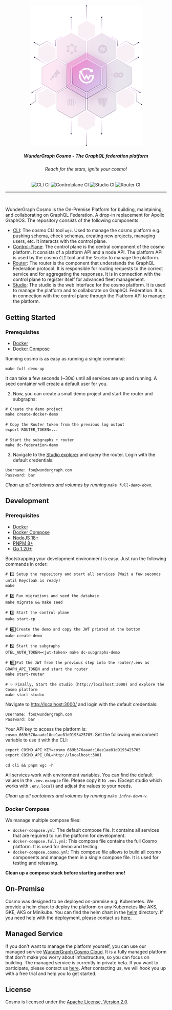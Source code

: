 <p align="center">
<img width="350" src="./docs/assets/logo.png"/>
</p>

<div align="center">
<h5>WunderGraph Cosmo - The GraphQL federation platform</h5>
<h6><i>Reach for the stars, ignite your cosmo!</i></h6>
<img alt="CLI CI" src="https://github.com/wundergraph/cosmo/actions/workflows/cli-ci.yaml/badge.svg">
<img alt="Controlplane CI" src="https://github.com/wundergraph/cosmo/actions/workflows/controlplane-ci.yaml/badge.svg">
<img alt="Studio CI" src="https://github.com/wundergraph/cosmo/actions/workflows/studio-ci.yaml/badge.svg">
<img alt="Router CI" src="https://github.com/wundergraph/cosmo/actions/workflows/router-ci.yaml/badge.svg"/>
<hr />
</div>

<br/>

WunderGraph Cosmo is the On-Premise Platform for building, maintaining, and collaborating on GraphQL Federation. A drop-in replacement for Apollo GraphOS.
The repository consists of the following components:

- [CLI](./cli): The cosmo CLI tool `wgc`. Used to manage the cosmo platform e.g. pushing schema, check schemas, creating new projects, managing users, etc. It interacts with the control plane.
- [Control-Plane](./control-plane): The control plane is the central component of the cosmo platform. It consists of a platform API and a node API. The platform API is used by the cosmo `CLI` tool and the `Studio` to manage the platform.
- [Router](./router): The router is the component that understands the GraphQL Federation protocol. It is responsible for routing requests to the correct service and for aggregating the responses. It is in connection with the control plane to register itself for advanced fleet management.
- [Studio](./studio): The studio is the web interface for the cosmo platform. It is used to manage the platform and to collaborate on GraphQL Federation. It is in connection with the control plane through the Platform API to manage the platform.

## Getting Started

### Prerequisites

- [Docker](https://docs.docker.com/get-docker/)
- [Docker Compose](https://docs.docker.com/compose/install/)

Running cosmo is as easy as running a single command:

```shell
make full-demo-up
```

It can take a few seconds (~30s) until all services are up and running. A seed container will create a default user for you.

2. Now, you can create a small demo project and start the router and subgraphs:

```shell
# Create the demo project
make create-docker-demo

# Copy the Router token from the previous log output
export ROUTER_TOKEN=...

# Start the subgraphs + router
make dc-federation-demo
```

3. Navigate to the [Studio explorer](http://localhost:3001/wundergraph/graph/production/explorer) and query the router. Login with the default credentials:

```
Username: foo@wundergraph.com
Password: bar
```

_Clean up all containers and volumes by running `make full-demo-down`._

## Development

### Prerequisites

- [Docker](https://docs.docker.com/get-docker/)
- [Docker Compose](https://docs.docker.com/compose/install/)
- [NodeJS 18+](https://nodejs.org/en/download/)
- [PNPM 8+](https://pnpm.io/installation)
- [Go 1.20+](https://golang.org/doc/install)

Bootstrapping your development environment is easy. Just run the following commands in order:

```shell
# 1️⃣ Setup the repository and start all services (Wait a few seconds until Keycloak is ready)
make

# 2️⃣ Run migrations and seed the database
make migrate && make seed

# 3️⃣ Start the control plane
make start-cp

# 4️⃣⃣ Create the demo and copy the JWT printed at the bottom
make create-demo

# 5️⃣ Start the subgraphs
OTEL_AUTH_TOKEN=<jwt-token> make dc-subgraphs-demo

# 6️⃣⃣ Put the JWT from the previous step into the router/.env as GRAPH_API_TOKEN and start the router
make start-router

# ✨ Finally, Start the studio (http://localhost:3000) and explore the Cosmo platform
make start-studio
```

Navigate to [http://localhost:3000/](http://localhost:3000/) and login with the default credentials:

```
Username: foo@wundergraph.com
Password: bar
```

Your API key to access the platform is: `cosmo_669b576aaadc10ee1ae81d9193425705`. Set the following environment variable to use it with the CLI:

```shell
export COSMO_API_KEY=cosmo_669b576aaadc10ee1ae81d9193425705
export COSMO_API_URL=http://localhost:3001

cd cli && pnpm wgc -h
```

All services work with environment variables. You can find the default values in the `.env.example` file. Please copy it to `.env`  (Except studio which works with `.env.local`) and adjust the values to your needs.

_Clean up all containers and volumes by running `make infra-down-v`._

### Docker Compose

We manage multiple compose files:

- `docker-compose.yml`: The default compose file. It contains all services that are required to run the platform for development.
- `docker-compose.full.yml`: This compose file contains the full Cosmo platform. It is used for demo and testing.
- `docker-compose.cosmo.yml`: This compose file allows to build all cosmo components and manage them in a single compose file. It is used for testing and releasing.

__Clean up a compose stack before starting another one!__

## On-Premise

Cosmo was designed to be deployed on-premise e.g. Kubernetes. We provide a helm chart to deploy the platform on any Kubernetes like AKS, GKE, AKS or Minikube. You can find the helm chart in the [helm](./helm) directory.
If you need help with the deployment, please contact us [here](https://form.typeform.com/to/oC6XATf4).

## Managed Service

If you don't want to manage the platform yourself, you can use our managed service [WunderGraph Cosmo Cloud](https://cosmo.wundergraph.com). It is a fully managed platform that don't make you worry about infrastructure, so you can focus on building.
The managed service is currently in private beta. If you want to participate, please contact us [here](https://form.typeform.com/to/oC6XATf4).
After contacting us, we will hook you up with a free trial and help you to get started.

## License

Cosmo is licensed under the [Apache License, Version 2.0](LICENSE).


